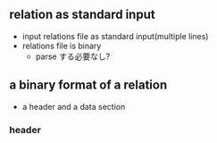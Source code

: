 ## relation as standard input
- input relations file as standard input(multiple lines)
- relations file is binary
	- parse する必要なし?
## a binary format of a relation
- a header and a data section
### header
